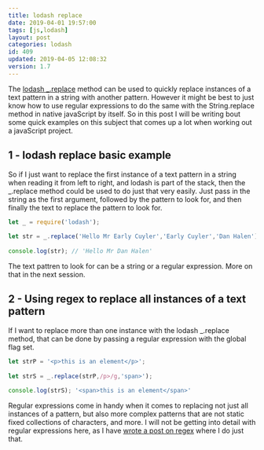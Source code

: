 ```yaml
---
title: lodash replace
date: 2019-04-01 19:57:00
tags: [js,lodash]
layout: post
categories: lodash
id: 409
updated: 2019-04-05 12:08:32
version: 1.7
---
```


The [lodash \_.replace](https://lodash.com/docs/4.17.11#replace) method can be used to quickly replace instances of a text pattern in a string with another pattern. However it might be best to just know how to use regular expressions to do the same with the String.replace method in native javaScript by itself. So in this post I will be writing bout some quick examples on this subject that comes up a lot when working out a javaScript project.

<!-- more -->

## 1 - lodash replace basic example

So if I just want to replace the first instance of a text pattern in a string when reading it from left to right, and lodash is part of the stack, then the \_.replace method could be used to do just that very easily. Just pass in the string as the first argument, followed by the pattern to look for, and then finally the text to replace the pattern to look for.

```js
let _ = require('lodash');
 
let str = _.replace('Hello Mr Early Cuyler','Early Cuyler','Dan Halen');
 
console.log(str); // 'Hello Mr Dan Halen'
```

The text pattren to look for can be a string or a regular expression. More on that in the next session.


## 2 - Using regex to replace all instances of a text pattern

If I want to replace more than one instance with the lodash \_.replace method, that can be done by passing a regular expression with the global flag set.

```js
let strP = '<p>this is an element</p>';
 
let strS = _.replace(strP,/p>/g,'span>');
 
console.log(strS); '<span>this is an element</span>'
```

Regular expressions come in handy when it comes to replacing not just all instances of a pattern, but also more complex patterns that are not static fixed collections of characters, and more. I will not be getting into detail with regular expressions here, as I have [wrote a post on regex](/2019/03/20/js-regex/) where I do just that.